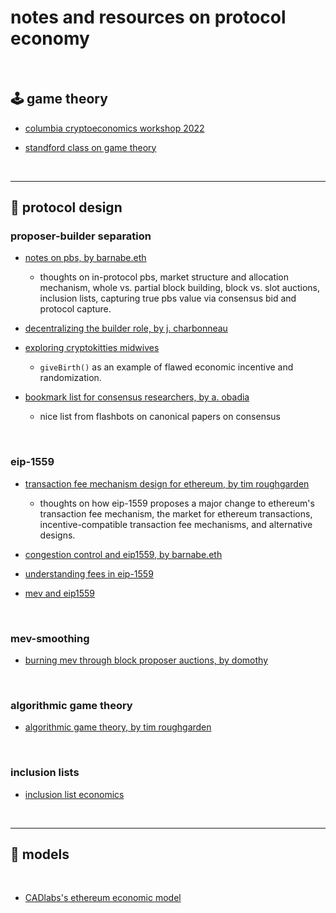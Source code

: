 # notes and resources on protocol economy

<br>

## 🕹 game theory


* [columbia cryptoeconomics workshop 2022](https://www.youtube.com/playlist?list=PLpktWkixc1gUqkyc1-iE6TT0RWQTBJELe)

* [standford class on game theory](https://www.coursera.org/learn/game-theory-1#syllabus)

<br>


-----

## 🛵 protocol design

### proposer-builder separation

* [notes on pbs, by barnabe.eth](https://barnabe.substack.com/p/pbs)
  - thoughts on in-protocol pbs, market structure and allocation mechanism, whole vs. partial block building, block vs. slot auctions, inclusion lists, capturing true pbs value via consensus bid and protocol capture.
  
* [decentralizing the builder role, by j. charbonneau](https://joncharbonneau.substack.com/p/decentralizing-the-builder-role)

* [exploring cryptokitties midwives](https://medium.com/block-science/exploring-cryptokitties-part-2-the-cryptomidwives-a0df37eb35a6)
   - `giveBirth()` as an example of flawed economic incentive and randomization.

* [bookmark list for consensus researchers, by a. obadia](https://collective.flashbots.net/t/bookmarks-relevant-for-consensus-researchers/1204)
   - nice list from flashbots on canonical papers on consensus


<br>

### eip-1559

* [transaction fee mechanism design for ethereum, by tim roughgarden](https://timroughgarden.org/papers/eip1559.pdf)
  - thoughts on how eip-1559 proposes a major change to ethereum's transaction fee mechanism, the market for ethereum transactions, incentive-compatible transaction fee mechanisms, and alternative designs.

* [congestion control and eip1559, by barnabe.eth](https://barnabe.substack.com/p/congestion-control-and-eip1559)
* [understanding fees in eip-1559](https://barnabe.substack.com/p/understanding-fees-in-eip1559)
* [mev and eip1559](https://github.com/MEV-WAIFU-LABS/mev/blob/main/MEV_on_Ethereum/eip-1559.md)

<br>

### mev-smoothing

* [burning mev through block proposer auctions, by domothy](https://ethresear.ch/t/burning-mev-through-block-proposer-auctions/14029)


<br>

### algorithmic game theory

* [algorithmic game theory, by tim roughgarden](https://theory.stanford.edu/~tim/papers/cacm.pdf)


<br>

### inclusion lists

* [inclusion list economics](https://efdn.notion.site/Inclusion-list-economics-b0d61d0e21a74963a54448e48d9adc8a)


<br>

------

## 👾 models

<br>

* [CADlabs's ethereum economic model](https://github.com/CADLabs/ethereum-economic-model)

